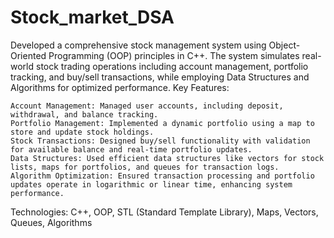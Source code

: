 # Stock_market_DSA
Developed a comprehensive stock management system using Object-Oriented Programming (OOP) principles in C++. The system simulates real-world stock trading operations including account management, portfolio tracking, and buy/sell transactions, while employing Data Structures and Algorithms for optimized performance.
Key Features:

    Account Management: Managed user accounts, including deposit, withdrawal, and balance tracking.
    Portfolio Management: Implemented a dynamic portfolio using a map to store and update stock holdings.
    Stock Transactions: Designed buy/sell functionality with validation for available balance and real-time portfolio updates.
    Data Structures: Used efficient data structures like vectors for stock lists, maps for portfolios, and queues for transaction logs.
    Algorithm Optimization: Ensured transaction processing and portfolio updates operate in logarithmic or linear time, enhancing system performance.

Technologies: C++, OOP, STL (Standard Template Library), Maps, Vectors, Queues, Algorithms
